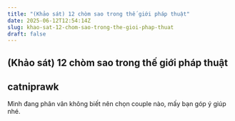 ```yaml
---
title: "(Khảo sát) 12 chòm sao trong thế giới pháp thuật"
date: 2025-06-12T12:54:14Z
slug: khao-sat-12-chom-sao-trong-the-gioi-phap-thuat
draft: false
---
```


## (Khảo sát) 12 chòm sao trong thế giới pháp thuật

## catniprawk

Mình đang phân vân không biết nên chọn couple nào, mấy bạn góp ý giúp nhé.